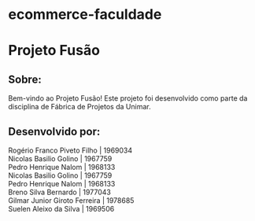 # ecommerce-faculdade
# Projeto Fusão
## Sobre:
Bem-vindo ao Projeto Fusão! Este projeto foi desenvolvido como parte da disciplina de Fábrica de Projetos da Unimar.
## Desenvolvido por:
Rogério Franco Piveto Filho | 1969034\
Nicolas Basilio Golino | 1967759\
Pedro Henrique Nalom | 1968133\
Nicolas Basilio Golino | 1967759\
Pedro Henrique Nalom | 1968133\
Breno Silva Bernardo | 1977043\
Gilmar Junior Giroto Ferreira | 1978685\
Suelen Aleixo da Silva | 1969506